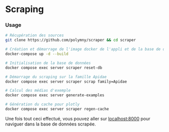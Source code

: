 # Scraping

### Usage

```sh
# Récupération des sources
git clone https://github.com/polymny/scraper && cd scraper

# Création et démarrage de l'image docker de l'appli et de la base de données
docker-compose up -d --build

# Initialisation de la base de données
docker compose exec server scraper reset-db

# Démarrage du scraping sur la famille Apidae
docker compose exec server scraper scrap family=Apidae

# Calcul des médias d'exemple
docker compose exec server generate-examples

# Génération du cache pour plotly
docker compose exec server scraper regen-cache
```

Une fois tout ceci effectué, vous pouvez aller sur [localhost:8000](http://localhost:8000) pour naviguer dans la base de
données scrapée.
